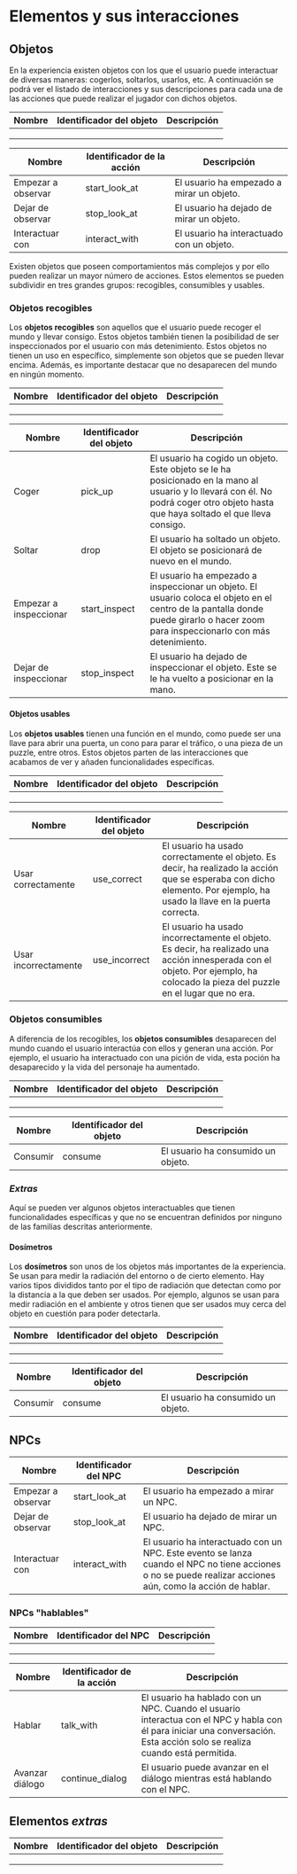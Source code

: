 # Elementos y sus interacciones

## Objetos

En la experiencia existen objetos con los que el usuario puede interactuar de diversas maneras: cogerlos, soltarlos, usarlos, etc. A continuación se podrá ver el listado de interacciones y sus descripciones para cada una de las acciones que puede realizar el jugador con dichos objetos.

| Nombre | Identificador del objeto | Descripción |
| -- | -- | -- |
||||
||||
||||

|Nombre| Identificador de la acción | Descripción |
| -- | -- | -- |
|Empezar a observar|start_look_at|El usuario ha empezado a mirar un objeto.|
|Dejar de observar|stop_look_at|El usuario ha dejado de mirar un objeto.|
|Interactuar con|interact_with|El usuario ha interactuado con un objeto.|

Existen objetos que poseen comportamientos más complejos y por ello pueden realizar un mayor número de acciones. Estos elementos se pueden subdividir en tres grandes grupos: recogibles, consumibles y usables.


### Objetos recogibles

Los **objetos recogibles** son aquellos que el usuario puede recoger el mundo y llevar consigo. Estos objetos también tienen la posibilidad de ser inspeccionados por el usuario con más detenimiento. Estos objetos no tienen un uso en específico, simplemente son objetos que se pueden llevar encima. Además, es importante destacar que no desaparecen del mundo en ningún momento.

| Nombre | Identificador del objeto | Descripción |
| -- | -- | -- |
||||
||||
||||

|Nombre| Identificador del objeto | Descripción |
| -- | -- | -- |
|Coger|pick_up|El usuario ha cogido un objeto. Este objeto se le ha posicionado en la mano al usuario y lo llevará con él. No podrá coger otro objeto hasta que haya soltado el que lleva consigo.|
|Soltar|drop|El usuario ha soltado un objeto. El objeto se posicionará de nuevo en el mundo.|
|Empezar a inspeccionar|start_inspect|El usuario ha empezado a inspeccionar un objeto. El usuario coloca el objeto en el centro de la pantalla donde puede girarlo o hacer zoom para inspeccionarlo con más detenimiento.|
|Dejar de inspeccionar|stop_inspect|El usuario ha dejado de inspeccionar el objeto. Este se le ha vuelto a posicionar en la mano.|


#### Objetos usables

Los **objetos usables** tienen una función en el mundo, como puede ser una llave para abrir una puerta, un cono para parar el tráfico, o una pieza de un puzzle, entre otros. Estos objetos parten de las interacciones que acabamos de ver y añaden funcionalidades específicas.

| Nombre | Identificador del objeto | Descripción |
| -- | -- | -- |
||||
||||
||||

|Nombre| Identificador del objeto | Descripción |
| -- | -- | -- |
|Usar correctamente|use_correct|El usuario ha usado correctamente el objeto. Es decir, ha realizado la acción que se esperaba con dicho elemento. Por ejemplo, ha usado la llave en la puerta correcta.|
|Usar incorrectamente|use_incorrect|El usuario ha usado incorrectamente el objeto. Es decir, ha realizado una acción innesperada con el objeto. Por ejemplo, ha colocado la pieza del puzzle en el lugar que no era.|


### Objetos consumibles

A diferencia de los recogibles, los **objetos consumibles** desaparecen del mundo cuando el usuario interactúa con ellos y generan una acción. Por ejemplo, el usuario ha interactuado con una pición de vida, esta poción ha desaparecido y la vida del personaje ha aumentado.

| Nombre | Identificador del objeto | Descripción |
| -- | -- | -- |
||||
||||
||||

|Nombre| Identificador del objeto | Descripción |
| -- | -- | -- |
|Consumir|consume|El usuario ha consumido un objeto.|

### _Extras_

Aquí se pueden ver algunos objetos interactuables que tienen funcionalidades específicas y que no se encuentran definidos por ninguno de las familias descritas anteriormente.

#### Dosímetros

Los **dosímetros** son unos de los objetos más importantes de la experiencia. Se usan para medir la radiación del entorno o de cierto elemento. Hay varios tipos divididos tanto por el tipo de radiación que detectan como por la distancia a la que deben ser usados. Por ejemplo, algunos se usan para medir radiación en el ambiente y otros tienen que ser usados muy cerca del objeto en cuestión para poder detectarla.



| Nombre | Identificador del objeto | Descripción |
| -- | -- | -- |
||||
||||
||||

|Nombre| Identificador del objeto | Descripción |
| -- | -- | -- |
|Consumir|consume|El usuario ha consumido un objeto.|


## NPCs

| Nombre | Identificador del NPC | Descripción |
| -- | -- | -- |
|Empezar a observar|start_look_at|El usuario ha empezado a mirar un NPC.|
|Dejar de observar|stop_look_at|El usuario ha dejado de mirar un NPC.|
|Interactuar con|interact_with|El usuario ha interactuado con un NPC. Este evento se lanza cuando el NPC no tiene acciones o no se puede realizar acciones aún, como la acción de hablar.|


### NPCs "hablables"

| Nombre | Identificador del NPC | Descripción |
| -- | -- | -- |
||||
||||
||||

|Nombre| Identificador de la acción | Descripción |
| -- | -- | -- |
|Hablar|talk_with|El usuario ha hablado con un NPC. Cuando el usuario interactua con el NPC y habla con él para iniciar una conversación. Esta acción solo se realiza cuando está permitida.|
|Avanzar diálogo|continue_dialog|El usuario puede avanzar en el diálogo mientras está hablando con el NPC.|

## Elementos _extras_

|Nombre| Identificador del objeto | Descripción | 
| -- | -- | -- |
||||
||||
||||
